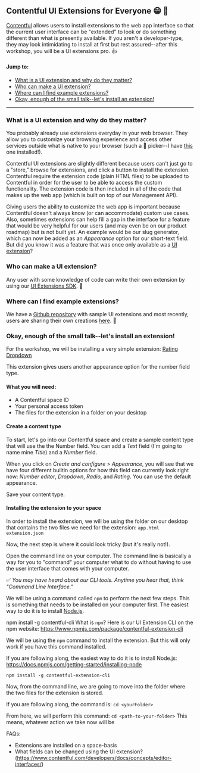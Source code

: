 ## Contentful UI Extensions for Everyone :grin: :tada:

[Contentful](https://www.contentful.com/) allows users to install extensions to the web app interface so that the current user interface can be "extended" to look or do something different than what is presently available. If you aren't a developer-type, they may look intimidating to install at first but rest assured--after this workshop, you will be a UI extensions pro. :+1:

#### Jump to:
- [What is a UI extension and why do they matter?](#what-is-a-ui-extension-and-why-do-they-matter?)
- [Who can make a UI extension?](#who-can-make-a-ui-extension?)
- [Where can I find example extensions?](#where-can-i-find-example-extensions?)
- [Okay, enough of the small talk--let's install an extension!](#okay-enough-of-the-small-talk-lets-install-an-extension!)

<hr>

### What is a UI extension and why do they matter?

You probably already use extensions everyday in your web browser. They allow you to customize your browsing experience and access other services outside what is native to your browser (such a  :rainbow:  picker--I have [this](https://goo.gl/xdYHW) one installed!).

Contentful UI extensions are slightly different because users can't just go to a "store," browse for extensions, and click a button to install the extension. Contentful require the extension code (plain HTML files) to be uploaded to Contentful in order for the user to be able to access the custom functionality. The extension code is then included in all of the code that makes up the web app (which is built on top of our Management API).

Giving users the ability to customize the web app is important because Contentful doesn't always know (or can accommodate) custom use cases. Also, sometimes extensions can help fill a gap in the interface for a feature that would be very helpful for our users (and may even be on our product roadmap) but is not built yet. An example would be our slug generator, which can now be added as an _Appearance_ option for our short-text field. But did you know it was a feature that was once only available as a [UI extension](https://github.com/contentful/extensions/tree/master/samples/slug)?


### Who can make a UI extension?
Any user with some knowledge of code can write their own extension by using our [UI Extensions SDK](https://github.com/contentful/ui-extensions-sdk). :punch:

### Where can I find example extensions?
We have a [Github repository](https://github.com/contentful/extensions) with sample UI extensions and most recently, users are sharing their own creations [here](https://www.contentfulcommunity.com/c/ecosystem/show-us-your-extension). :beers:

### Okay, enough of the small talk--let's install an extension!

For the workshop, we will be installing a very simple extension: [Rating Dropdown](https://github.com/contentful/extensions/tree/master/samples/rating-dropdown)

This extension gives users another appearance option for the number field type.

#### What you will need:
- A Contentful space ID
- Your personal access token
- The files for the extension in a folder on your desktop

#### Create a content type
To start, let's go into our Contentful space and create a sample content type that will use the the Number field. You can add a _Text_ field (I'm going to name mine _Title_) and a _Number_ field.

When you click on _Create and configure_ > _Appearance_, you will see that we have four different builtin options for how this field can currently look right now: _Number editor_, _Dropdown_, _Radio_, and _Rating_. You can use the default appearance.

Save your content type.

#### Installing the extension to your space
In order to install the extension, we will be using the folder on our desktop that contains the two files we need for the extension:
`app.html`
`extension.json`

Now, the next step is where it could look tricky (but it's really not!).

Open the command line on your computer. The command line is basically a way for you to "command" your computer what to do without having to use the user interface that comes with your computer.

:white_check_mark:	_You may have heard about our CLI tools. Anytime you hear that, think "Command Line Interface."_

We will be using a command called `npm` to perform the next few steps. This is something that needs to be installed on your computer first. The easiest way to do it is to install [Node.js](https://docs.npmjs.com/getting-started/installing-node).

npm install -g contentful-cli
What is `npm`? Here is our UI Extension CLI on the npm website:
https://www.npmjs.com/package/contentful-extension-cli

We will be using the `npm` command to install the extension. But this will only work if you have this command installed.

If you are following along, the easiest way to do it is to install Node.js:
https://docs.npmjs.com/getting-started/installing-node

`npm install -g contentful-extension-cli`


Now, from the command line, we are going to move into the folder where the two files for the extension is stored.

If you are following along, the command is:
`cd <yourFolder>`


From here, we will perform this command:
`cd <path-to-your-folder>`
This means, whatever action we take now will be



FAQs:
- Extensions are installed on a space-basis
- What fields can be changed using the UI extension? (https://www.contentful.com/developers/docs/concepts/editor-interfaces/)
